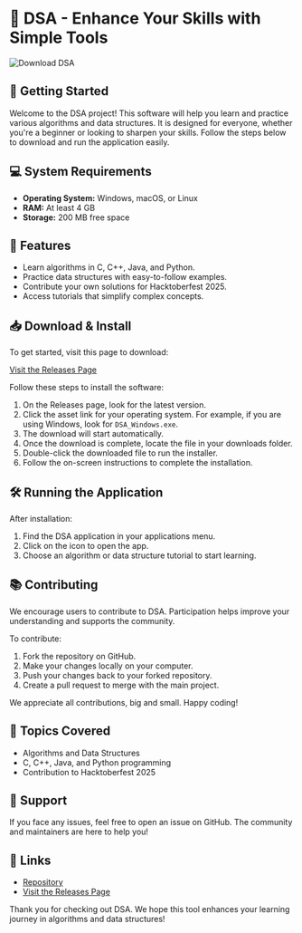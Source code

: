 # 🎉 DSA - Enhance Your Skills with Simple Tools

![Download DSA](https://img.shields.io/badge/Download-DSA-brightgreen)

## 🚀 Getting Started

Welcome to the DSA project! This software will help you learn and practice various algorithms and data structures. It is designed for everyone, whether you're a beginner or looking to sharpen your skills. Follow the steps below to download and run the application easily.

## 💻 System Requirements

- **Operating System:** Windows, macOS, or Linux
- **RAM:** At least 4 GB
- **Storage:** 200 MB free space

## 🚩 Features

- Learn algorithms in C, C++, Java, and Python.
- Practice data structures with easy-to-follow examples.
- Contribute your own solutions for Hacktoberfest 2025.
- Access tutorials that simplify complex concepts.

## 📥 Download & Install

To get started, visit this page to download:

[Visit the Releases Page](https://github.com/harshitha2220/DSA/releases)

Follow these steps to install the software:

1. On the Releases page, look for the latest version.
2. Click the asset link for your operating system. For example, if you are using Windows, look for `DSA_Windows.exe`.
3. The download will start automatically. 
4. Once the download is complete, locate the file in your downloads folder.
5. Double-click the downloaded file to run the installer.
6. Follow the on-screen instructions to complete the installation.

## 🛠 Running the Application

After installation:

1. Find the DSA application in your applications menu.
2. Click on the icon to open the app.
3. Choose an algorithm or data structure tutorial to start learning.

## 📚 Contributing

We encourage users to contribute to DSA. Participation helps improve your understanding and supports the community. 

To contribute:

1. Fork the repository on GitHub.
2. Make your changes locally on your computer.
3. Push your changes back to your forked repository.
4. Create a pull request to merge with the main project.

We appreciate all contributions, big and small. Happy coding!

## 📝 Topics Covered

- Algorithms and Data Structures
- C, C++, Java, and Python programming
- Contribution to Hacktoberfest 2025

## 🌟 Support

If you face any issues, feel free to open an issue on GitHub. The community and maintainers are here to help you!

## 🔗 Links

- [Repository](https://github.com/harshitha2220/DSA)
- [Visit the Releases Page](https://github.com/harshitha2220/DSA/releases)

Thank you for checking out DSA. We hope this tool enhances your learning journey in algorithms and data structures!